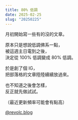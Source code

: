 ```yaml
---
title: 80% 低調
date: 2025-02-25
slug: "20250225"
---
```


月初開始寫一些有的沒的文章。

原本只是想說低調佛系一點，\
被這週主日電到之後，\
決定從 100% 低調變成 80% 低調。

於是創了個 IG，\
把部落格的文章陸陸續續放過來。

也不知道之後會怎樣，\
反正就先做試試。

（最近更新頻率可能會有點高）

[@revolc.blog](https://revolc.blog/)
